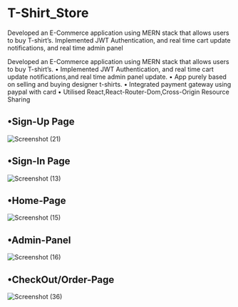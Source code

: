 # T-Shirt_Store
Developed an E-Commerce application using MERN stack that allows users to buy T-shirt’s. Implemented JWT Authentication, and real time cart update notifications, and real time admin panel

Developed an E-Commerce application using MERN stack that allows users to buy T-shirt’s.
• Implemented JWT Authentication, and real time cart update notifications,and real time admin panel update.
• App purely based on selling and buying designer t-shirts.
• Integrated payment gateway using paypal with card
• Utilised React,React-Router-Dom,Cross-Origin Resource Sharing

## •Sign-Up Page
![Screenshot (21)](https://user-images.githubusercontent.com/59407093/179674744-c10d115f-42f0-47eb-a2ee-82576f80a366.png)

## •Sign-In Page
![Screenshot (13)](https://user-images.githubusercontent.com/59407093/179674784-334b4b64-2fd3-4b6e-a55a-248a6256afd6.png)

## •Home-Page
![Screenshot (15)](https://user-images.githubusercontent.com/59407093/179674851-202df5fe-1021-40fe-a67b-f530df83ead3.png)


## •Admin-Panel
![Screenshot (16)](https://user-images.githubusercontent.com/59407093/179674884-0b0a9ba8-c937-4935-b5f8-760c9123891f.png)


## •CheckOut/Order-Page
![Screenshot (36)](https://user-images.githubusercontent.com/59407093/179674938-97351bad-8c1f-41bc-832e-f5c4fbd20a66.png)

